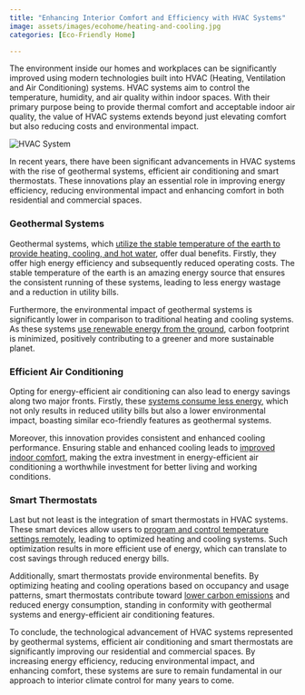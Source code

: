 ```yaml
---
title: "Enhancing Interior Comfort and Efficiency with HVAC Systems"
image: assets/images/ecohome/heating-and-cooling.jpg
categories: [Eco-Friendly Home]

---
```


The environment inside our homes and workplaces can be significantly improved using modern technologies built into HVAC (Heating, Ventilation and Air Conditioning) systems. HVAC systems aim to control the temperature, humidity, and air quality within indoor spaces. With their primary purpose being to provide thermal comfort and acceptable indoor air quality, the value of HVAC systems extends beyond just elevating comfort but also reducing costs and environmental impact.

![HVAC System](Prompt_For_Image_Generator: "A modern HVAC system")

In recent years, there have been significant advancements in HVAC systems with the rise of geothermal systems, efficient air conditioning and smart thermostats. These innovations play an essential role in improving energy efficiency, reducing environmental impact and enhancing comfort in both residential and commercial spaces.

### Geothermal Systems
Geothermal systems, which [utilize the stable temperature of the earth to provide heating, cooling, and hot water](https://en.wikipedia.org/wiki/Heating,_ventilation,_and_air_conditioning), offer dual benefits. Firstly, they offer high energy efficiency and subsequently reduced operating costs. The stable temperature of the earth is an amazing energy source that ensures the consistent running of these systems, leading to less energy wastage and a reduction in utility bills.

Furthermore, the environmental impact of geothermal systems is significantly lower in comparison to traditional heating and cooling systems. As these systems [use renewable energy from the ground](https://en.wikipedia.org/wiki/Heating,_ventilation,_and_air_conditioning), carbon footprint is minimized, positively contributing to a greener and more sustainable planet.

### Efficient Air Conditioning
Opting for energy-efficient air conditioning can also lead to energy savings along two major fronts. Firstly, these [systems consume less energy](https://www.carrier.com/residential/en/ca/homeowner-resources/hvac-basics/types-of-heating-and-cooling-systems-explained/), which not only results in reduced utility bills but also a lower environmental impact, boasting similar eco-friendly features as geothermal systems.

Moreover, this innovation provides consistent and enhanced cooling performance. Ensuring stable and enhanced cooling leads to [improved indoor comfort](https://www.carrier.com/residential/en/ca/homeowner-resources/hvac-basics/types-of-heating-and-cooling-systems-explained/), making the extra investment in energy-efficient air conditioning a worthwhile investment for better living and working conditions.

### Smart Thermostats
Last but not least is the integration of smart thermostats in HVAC systems. These smart devices allow users to [program and control temperature settings remotely](https://www.renewableenergymagazine.com/rose-morrison/which-energyefficient-home-improvements-are-worth-getting-20230125), leading to optimized heating and cooling systems. Such optimization results in more efficient use of energy, which can translate to cost savings through reduced energy bills.

Additionally, smart thermostats provide environmental benefits. By optimizing heating and cooling operations based on occupancy and usage patterns, smart thermostats contribute toward [lower carbon emissions](https://www.renewableenergymagazine.com/rose-morrison/which-energyefficient-home-improvements-are-worth-getting-20230125) and reduced energy consumption, standing in conformity with geothermal systems and energy-efficient air conditioning features.

To conclude, the technological advancement of HVAC systems represented by geothermal systems, efficient air conditioning and smart thermostats are significantly improving our residential and commercial spaces. By increasing energy efficiency, reducing environmental impact, and enhancing comfort, these systems are sure to remain fundamental in our approach to interior climate control for many years to come.